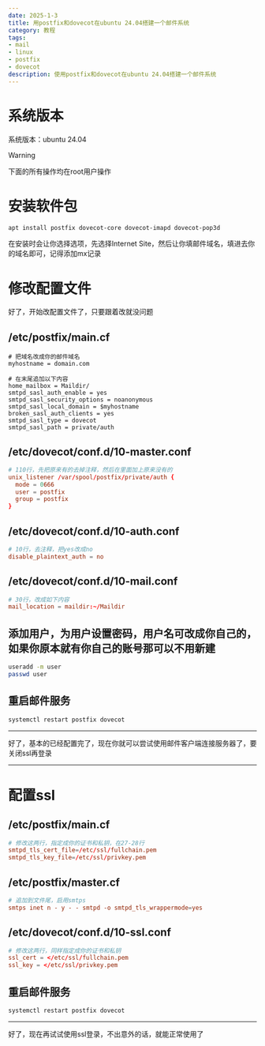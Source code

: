 ```yaml
---
date: 2025-1-3
title: 用postfix和dovecot在ubuntu 24.04搭建一个邮件系统
category: 教程
tags:
- mail
- linux
- postfix
- dovecot
description: 使用postfix和dovecot在ubuntu 24.04搭建一个邮件系统
---
```

# 系统版本
系统版本：ubuntu 24.04
> [!WARNING]
> 下面的所有操作均在root用户操作

# 安装软件包

```bash
apt install postfix dovecot-core dovecot-imapd dovecot-pop3d
```
在安装时会让你选择选项，先选择Internet Site，然后让你填邮件域名，填进去你的域名即可，记得添加mx记录

# 修改配置文件

好了，开始改配置文件了，只要跟着改就没问题

## /etc/postfix/main.cf
```
# 把域名改成你的邮件域名
myhostname = domain.com

# 在末尾追加以下内容
home_mailbox = Maildir/
smtpd_sasl_auth_enable = yes
smtpd_sasl_security_options = noanonymous
smtpd_sasl_local_domain = $myhostname
broken_sasl_auth_clients = yes
smtpd_sasl_type = dovecot
smtpd_sasl_path = private/auth
```

## /etc/dovecot/conf.d/10-master.conf
```conf
# 110行，先把原来有的去掉注释，然后在里面加上原来没有的
unix_listener /var/spool/postfix/private/auth {
  mode = 0666
  user = postfix
  group = postfix
}
```

## /etc/dovecot/conf.d/10-auth.conf
```conf
# 10行，去注释，把yes改成no
disable_plaintext_auth = no
```

## /etc/dovecot/conf.d/10-mail.conf
```conf
# 30行，改成如下内容
mail_location = maildir:~/Maildir
```

## 添加用户，为用户设置密码，用户名可改成你自己的，如果你原本就有你自己的账号那可以不用新建
```bash
useradd -m user
passwd user
```

## 重启邮件服务
```bash
systemctl restart postfix dovecot
```

---

好了，基本的已经配置完了，现在你就可以尝试使用邮件客户端连接服务器了，要关闭ssl再登录

---
# 配置ssl

## /etc/postfix/main.cf
```conf
# 修改这两行，指定成你的证书和私钥，在27-28行
smtpd_tls_cert_file=/etc/ssl/fullchain.pem
smtpd_tls_key_file=/etc/ssl/privkey.pem
```

## /etc/postfix/master.cf
```conf
# 追加到文件尾，启用smtps
smtps inet n - y - - smtpd -o smtpd_tls_wrappermode=yes
```

## /etc/dovecot/conf.d/10-ssl.conf
```conf
# 修改这两行，同样指定成你的证书和私钥
ssl_cert = </etc/ssl/fullchain.pem
ssl_key = </etc/ssl/privkey.pem
```

## 重启邮件服务
```bash
systemctl restart postfix dovecot
```

---
好了，现在再试试使用ssl登录，不出意外的话，就能正常使用了

<Comment />

